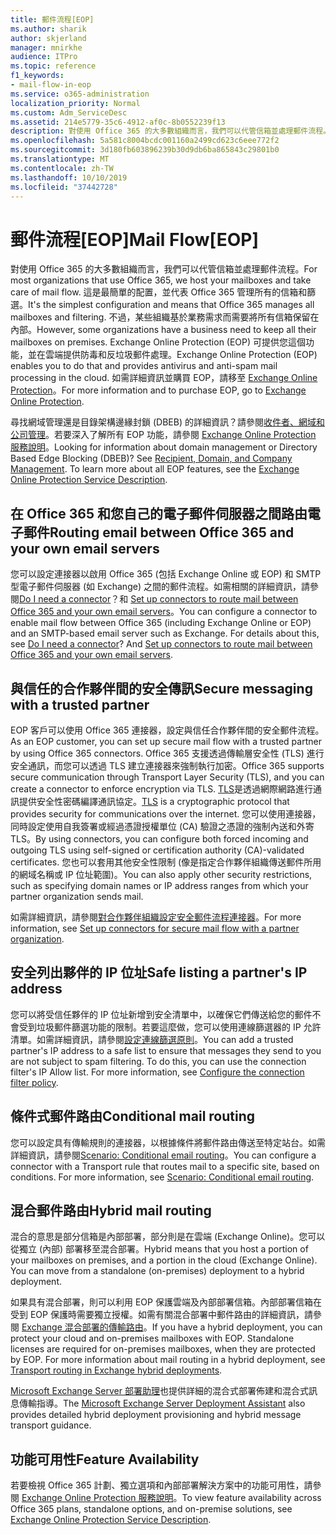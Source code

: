 ```yaml
---
title: 郵件流程[EOP]
ms.author: sharik
author: skjerland
manager: mnirkhe
audience: ITPro
ms.topic: reference
f1_keywords:
- mail-flow-in-eop
ms.service: o365-administration
localization_priority: Normal
ms.custom: Adm_ServiceDesc
ms.assetid: 214e5779-35c6-4912-af0c-8b0552239f13
description: 對使用 Office 365 的大多數組織而言，我們可以代管信箱並處理郵件流程。 這是最簡單的配置，並代表 Office 365 管理所有的信箱和篩選。 不過，某些組織基於業務需求而需要將所有信箱保留在內部。 Exchange Online Protection (EOP) 可提供您這個功能，並在雲端提供防毒和反垃圾郵件處理。 如需詳細資訊並購買 EOP，請移至 Exchange Online Protection。
ms.openlocfilehash: 5a581c8004bcdc001160a2499cd623c6eee772f2
ms.sourcegitcommit: 3d180fb603896239b30d9db6ba865843c29801b0
ms.translationtype: MT
ms.contentlocale: zh-TW
ms.lasthandoff: 10/10/2019
ms.locfileid: "37442728"
---
```

# <a name="mail-floweop"></a><span data-ttu-id="6d6a6-107">郵件流程[EOP]</span><span class="sxs-lookup"><span data-stu-id="6d6a6-107">Mail Flow[EOP]</span></span>

<span data-ttu-id="6d6a6-108">對使用 Office 365 的大多數組織而言，我們可以代管信箱並處理郵件流程。</span><span class="sxs-lookup"><span data-stu-id="6d6a6-108">For most organizations that use Office 365, we host your mailboxes and take care of mail flow.</span></span> <span data-ttu-id="6d6a6-109">這是最簡單的配置，並代表 Office 365 管理所有的信箱和篩選。</span><span class="sxs-lookup"><span data-stu-id="6d6a6-109">It's the simplest configuration and means that Office 365 manages all mailboxes and filtering.</span></span> <span data-ttu-id="6d6a6-110">不過，某些組織基於業務需求而需要將所有信箱保留在內部。</span><span class="sxs-lookup"><span data-stu-id="6d6a6-110">However, some organizations have a business need to keep all their mailboxes on premises.</span></span> <span data-ttu-id="6d6a6-111">Exchange Online Protection (EOP) 可提供您這個功能，並在雲端提供防毒和反垃圾郵件處理。</span><span class="sxs-lookup"><span data-stu-id="6d6a6-111">Exchange Online Protection (EOP) enables you to do that and provides antivirus and anti-spam mail processing in the cloud.</span></span> <span data-ttu-id="6d6a6-112">如需詳細資訊並購買 EOP，請移至 [Exchange Online Protection](https://products.office.com/en-us/exchange/exchange-email-security-spam-protection)。</span><span class="sxs-lookup"><span data-stu-id="6d6a6-112">For more information and to purchase EOP, go to [Exchange Online Protection](https://products.office.com/en-us/exchange/exchange-email-security-spam-protection).</span></span>
  
<span data-ttu-id="6d6a6-p103">尋找網域管理還是目錄架構邊緣封鎖 (DBEB) 的詳細資訊？請參閱[收件者、網域和公司管理](recipient-domain-and-company-management.md)。若要深入了解所有 EOP 功能，請參閱 [Exchange Online Protection 服務說明](exchange-online-protection-service-description.md)。</span><span class="sxs-lookup"><span data-stu-id="6d6a6-p103">Looking for information about domain management or Directory Based Edge Blocking (DBEB)? See [Recipient, Domain, and Company Management](recipient-domain-and-company-management.md). To learn more about all EOP features, see the [Exchange Online Protection Service Description](exchange-online-protection-service-description.md).</span></span>
  
## <a name="routing-email-between-office-365-and-your-own-email-servers"></a><span data-ttu-id="6d6a6-116">在 Office 365 和您自己的電子郵件伺服器之間路由電子郵件</span><span class="sxs-lookup"><span data-stu-id="6d6a6-116">Routing email between Office 365 and your own email servers</span></span>

<span data-ttu-id="6d6a6-p104">您可以設定連接器以啟用 Office 365 (包括 Exchange Online 或 EOP) 和 SMTP 型電子郵件伺服器 (如 Exchange) 之間的郵件流程。如需相關的詳細資訊，請參閱[Do I need a connector](https://docs.microsoft.com/exchange/mail-flow-best-practices/use-connectors-to-configure-mail-flow/do-i-need-to-create-a-connector)？和 [Set up connectors to route mail between Office 365 and your own email servers](https://docs.microsoft.com/exchange/mail-flow-best-practices/use-connectors-to-configure-mail-flow/set-up-connectors-to-route-mail)。</span><span class="sxs-lookup"><span data-stu-id="6d6a6-p104">You can configure a connector to enable mail flow between Office 365 (including Exchange Online or EOP) and an SMTP-based email server such as Exchange. For details about this, see [Do I need a connector](https://docs.microsoft.com/exchange/mail-flow-best-practices/use-connectors-to-configure-mail-flow/do-i-need-to-create-a-connector)? And [Set up connectors to route mail between Office 365 and your own email servers](https://docs.microsoft.com/exchange/mail-flow-best-practices/use-connectors-to-configure-mail-flow/set-up-connectors-to-route-mail).</span></span>
  
## <a name="secure-messaging-with-a-trusted-partner"></a><span data-ttu-id="6d6a6-120">與信任的合作夥伴間的安全傳訊</span><span class="sxs-lookup"><span data-stu-id="6d6a6-120">Secure messaging with a trusted partner</span></span>

<span data-ttu-id="6d6a6-121">EOP 客戶可以使用 Office 365 連接器，設定與信任合作夥伴間的安全郵件流程。</span><span class="sxs-lookup"><span data-stu-id="6d6a6-121">As an EOP customer, you can set up secure mail flow with a trusted partner by using Office 365 connectors.</span></span> <span data-ttu-id="6d6a6-122">Office 365 支援透過傳輸層安全性 (TLS) 進行安全通訊，而您可以透過 TLS 建立連接器來強制執行加密。</span><span class="sxs-lookup"><span data-stu-id="6d6a6-122">Office 365 supports secure communication through Transport Layer Security (TLS), and you can create a connector to enforce encryption via TLS.</span></span> <span data-ttu-id="6d6a6-123">[TLS](https://docs.microsoft.com/microsoft-365/compliance/exchange-online-uses-tls-to-secure-email-connections)是透過網際網路進行通訊提供安全性密碼編譯通訊協定。</span><span class="sxs-lookup"><span data-stu-id="6d6a6-123">[TLS](https://docs.microsoft.com/microsoft-365/compliance/exchange-online-uses-tls-to-secure-email-connections) is a cryptographic protocol that provides security for communications over the internet.</span></span> <span data-ttu-id="6d6a6-124">您可以使用連接器，同時設定使用自我簽署或經過憑證授權單位 (CA) 驗證之憑證的強制內送和外寄 TLS。</span><span class="sxs-lookup"><span data-stu-id="6d6a6-124">By using connectors, you can configure both forced incoming and outgoing TLS using self-signed or certification authority (CA)-validated certificates.</span></span> <span data-ttu-id="6d6a6-125">您也可以套用其他安全性限制 (像是指定合作夥伴組織傳送郵件所用的網域名稱或 IP 位址範圍)。</span><span class="sxs-lookup"><span data-stu-id="6d6a6-125">You can also apply other security restrictions, such as specifying domain names or IP address ranges from which your partner organization sends mail.</span></span> 
  
<span data-ttu-id="6d6a6-126">如需詳細資訊，請參閱[對合作夥伴組織設定安全郵件流程連接器](https://docs.microsoft.com/exchange/mail-flow-best-practices/use-connectors-to-configure-mail-flow/set-up-connectors-for-secure-mail-flow-with-a-partner)。</span><span class="sxs-lookup"><span data-stu-id="6d6a6-126">For more information, see [Set up connectors for secure mail flow with a partner organization](https://docs.microsoft.com/exchange/mail-flow-best-practices/use-connectors-to-configure-mail-flow/set-up-connectors-for-secure-mail-flow-with-a-partner).</span></span>
  
## <a name="safe-listing-a-partners-ip-address"></a><span data-ttu-id="6d6a6-127">安全列出夥伴的 IP 位址</span><span class="sxs-lookup"><span data-stu-id="6d6a6-127">Safe listing a partner's IP address</span></span>

<span data-ttu-id="6d6a6-p106">您可以將受信任夥伴的 IP 位址新增到安全清單中，以確保它們傳送給您的郵件不會受到垃圾郵件篩選功能的限制。若要這麼做，您可以使用連線篩選器的 IP 允許清單。如需詳細資訊，請參閱[設定連線篩選原則](https://go.microsoft.com/fwlink/p/?LinkID=287108)。</span><span class="sxs-lookup"><span data-stu-id="6d6a6-p106">You can add a trusted partner's IP address to a safe list to ensure that messages they send to you are not subject to spam filtering. To do this, you can use the connection filter's IP Allow list. For more information, see [Configure the connection filter policy](https://go.microsoft.com/fwlink/p/?LinkID=287108).</span></span>
  
## <a name="conditional-mail-routing"></a><span data-ttu-id="6d6a6-131">條件式郵件路由</span><span class="sxs-lookup"><span data-stu-id="6d6a6-131">Conditional mail routing</span></span>

<span data-ttu-id="6d6a6-p107">您可以設定具有傳輸規則的連接器，以根據條件將郵件路由傳送至特定站台。如需詳細資訊，請參閱[Scenario: Conditional email routing](https://docs.microsoft.com/exchange/mail-flow-best-practices/use-connectors-to-configure-mail-flow/conditional-mail-routing)。</span><span class="sxs-lookup"><span data-stu-id="6d6a6-p107">You can configure a connector with a Transport rule that routes mail to a specific site, based on conditions. For more information, see [Scenario: Conditional email routing](https://docs.microsoft.com/exchange/mail-flow-best-practices/use-connectors-to-configure-mail-flow/conditional-mail-routing).</span></span>
  
## <a name="hybrid-mail-routing"></a><span data-ttu-id="6d6a6-134">混合郵件路由</span><span class="sxs-lookup"><span data-stu-id="6d6a6-134">Hybrid mail routing</span></span>

<span data-ttu-id="6d6a6-p108">混合的意思是部分信箱是內部部署，部分則是在雲端 (Exchange Online)。您可以從獨立 (內部) 部署移至混合部署。</span><span class="sxs-lookup"><span data-stu-id="6d6a6-p108">Hybrid means that you host a portion of your mailboxes on premises, and a portion in the cloud (Exchange Online). You can move from a standalone (on-premises) deployment to a hybrid deployment.</span></span>
  
<span data-ttu-id="6d6a6-p109">如果具有混合部署，則可以利用 EOP 保護雲端及內部部署信箱。內部部署信箱在受到 EOP 保護時需要獨立授權。如需有關混合部署中郵件路由的詳細資訊，請參閱 [Exchange 混合部署的傳輸路由](https://go.microsoft.com/fwlink/p/?LinkId=271757)。</span><span class="sxs-lookup"><span data-stu-id="6d6a6-p109">If you have a hybrid deployment, you can protect your cloud and on-premises mailboxes with EOP. Standalone licenses are required for on-premises mailboxes, when they are protected by EOP. For more information about mail routing in a hybrid deployment, see [Transport routing in Exchange hybrid deployments](https://go.microsoft.com/fwlink/p/?LinkId=271757).</span></span>
  
<span data-ttu-id="6d6a6-140">[Microsoft Exchange Server 部署助理](https://go.microsoft.com/fwlink/p/?LinkId=287036)也提供詳細的混合式部署佈建和混合式訊息傳輸指導。</span><span class="sxs-lookup"><span data-stu-id="6d6a6-140">The [Microsoft Exchange Server Deployment Assistant](https://go.microsoft.com/fwlink/p/?LinkId=287036) also provides detailed hybrid deployment provisioning and hybrid message transport guidance.</span></span> 
  
## <a name="feature-availability"></a><span data-ttu-id="6d6a6-141">功能可用性</span><span class="sxs-lookup"><span data-stu-id="6d6a6-141">Feature Availability</span></span>

<span data-ttu-id="6d6a6-142">若要檢視 Office 365 計劃、獨立選項和內部部署解決方案中的功能可用性，請參閱 [Exchange Online Protection 服務說明](exchange-online-protection-service-description.md)。</span><span class="sxs-lookup"><span data-stu-id="6d6a6-142">To view feature availability across Office 365 plans, standalone options, and on-premise solutions, see [Exchange Online Protection Service Description](exchange-online-protection-service-description.md).</span></span>
